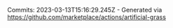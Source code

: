 Commits: 2023-03-13T15:16:29.245Z - Generated via https://github.com/marketplace/actions/artificial-grass
<br>
